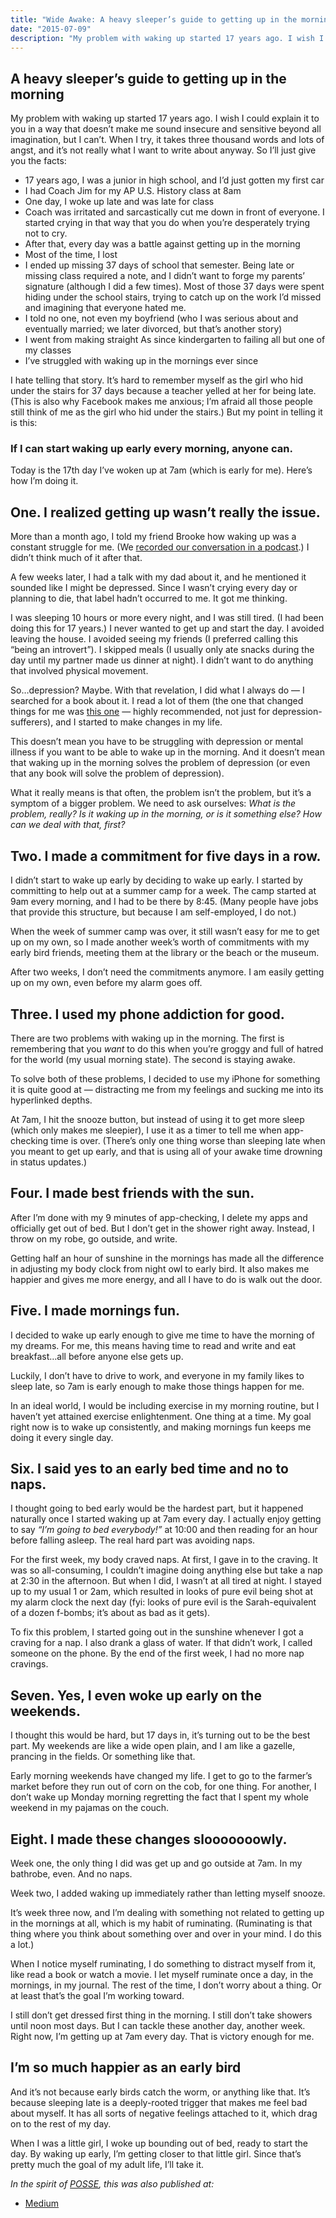 ```yaml
---
title: "Wide Awake: A heavy sleeper’s guide to getting up in the morning"
date: "2015-07-09"
description: "My problem with waking up started 17 years ago. I wish I could explain it to you in a way that doesn’t make me sound insecure and sensitive beyond all imagination, but I can’t. When I try, it takes three thousand words and lots of angst, and it’s not really what I want to write about anyway. So I’ll just give you the facts..."
---
```


## A heavy sleeper’s guide to getting up in the morning
My problem with waking up started 17 years ago. I wish I could explain it to you in a way that doesn’t make me sound insecure and sensitive beyond all imagination, but I can’t. When I try, it takes three thousand words and lots of angst, and it’s not really what I want to write about anyway. So I’ll just give you the facts:

* 17 years ago, I was a junior in high school, and I’d just gotten my first car
* I had Coach Jim for my AP U.S. History class at 8am
* One day, I woke up late and was late for class
* Coach was irritated and sarcastically cut me down in front of everyone. I started crying in that way that you do when you’re desperately trying not to cry.
* After that, every day was a battle against getting up in the morning
* Most of the time, I lost
* I ended up missing 37 days of school that semester. Being late or missing class required a note, and I didn’t want to forge my parents’ signature (although I did a few times). Most of those 37 days were spent hiding under the school stairs, trying to catch up on the work I’d missed and imagining that everyone hated me.
* I told no one, not even my boyfriend (who I was serious about and eventually married; we later divorced, but that’s another story)
* I went from making straight As since kindergarten to failing all but one of my classes
* I’ve struggled with waking up in the mornings ever since

I hate telling that story. It’s hard to remember myself as the girl who hid under the stairs for 37 days because a teacher yelled at her for being late. (This is also why Facebook makes me anxious; I’m afraid all those people still think of me as the girl who hid under the stairs.) But my point in telling it is this:

### If I can start waking up early every morning, anyone can.

Today is the 17th day I’ve woken up at 7am (which is early for me). Here’s how I’m doing it.

## One. I realized getting up wasn’t really the issue.
More than a month ago, I told my friend Brooke how waking up was a constant struggle for me. (We [recorded our conversation in a podcast](http://everybranch.is/blogging/view/episode-15-breaking-through-the-comfort-zone).) I didn’t think much of it after that.

A few weeks later, I had a talk with my dad about it, and he mentioned it sounded like I might be depressed. Since I wasn’t crying every day or planning to die, that label hadn’t occurred to me. It got me thinking.

I was sleeping 10 hours or more every night, and I was still tired. (I had been doing this for 17 years.) I never wanted to get up and start the day. I avoided leaving the house. I avoided seeing my friends (I preferred calling this “being an introvert”). I skipped meals (I usually only ate snacks during the day until my partner made us dinner at night). I didn’t want to do anything that involved physical movement.

So…depression? Maybe. With that revelation, I did what I always do — I searched for a book about it. I read a lot of them (the one that changed things for me was [this one](http://www.amazon.com/The-Depression-Cure-Program-without/dp/0738213888) — highly recommended, not just for depression-sufferers), and I started to make changes in my life.

This doesn’t mean you have to be struggling with depression or mental illness if you want to be able to wake up in the morning. And it doesn’t mean that waking up in the morning solves the problem of depression (or even that any book will solve the problem of depression).

What it really means is that often, the problem isn’t the problem, but it’s a symptom of a bigger problem. We need to ask ourselves: *What is the problem, really? Is it waking up in the morning, or is it something else? How can we deal with that, first?*

## Two. I made a commitment for five days in a row.
I didn’t start to wake up early by deciding to wake up early. I started by committing to help out at a summer camp for a week. The camp started at 9am every morning, and I had to be there by 8:45. (Many people have jobs that provide this structure, but because I am self-employed, I do not.)

When the week of summer camp was over, it still wasn’t easy for me to get up on my own, so I made another week’s worth of commitments with my early bird friends, meeting them at the library or the beach or the museum.

After two weeks, I don’t need the commitments anymore. I am easily getting up on my own, even before my alarm goes off.

## Three. I used my phone addiction for good.
There are two problems with waking up in the morning. The first is remembering that you *want* to do this when you’re groggy and full of hatred for the world (my usual morning state). The second is staying awake.

To solve both of these problems, I decided to use my iPhone for something it is quite good at — distracting me from my feelings and sucking me into its hyperlinked depths.

At 7am, I hit the snooze button, but instead of using it to get more sleep (which only makes me sleepier), I use it as a timer to tell me when app-checking time is over. (There’s only one thing worse than sleeping late when you meant to get up early, and that is using all of your awake time drowning in status updates.)

## Four. I made best friends with the sun.
After I’m done with my 9 minutes of app-checking, I delete my apps and officially get out of bed. But I don’t get in the shower right away. Instead, I throw on my robe, go outside, and write.

Getting half an hour of sunshine in the mornings has made all the difference in adjusting my body clock from night owl to early bird. It also makes me happier and gives me more energy, and all I have to do is walk out the door.

## Five. I made mornings fun.
I decided to wake up early enough to give me time to have the morning of my dreams. For me, this means having time to read and write and eat breakfast…all before anyone else gets up.

Luckily, I don’t have to drive to work, and everyone in my family likes to sleep late, so 7am is early enough to make those things happen for me.

In an ideal world, I would be including exercise in my morning routine, but I haven’t yet attained exercise enlightenment. One thing at a time. My goal right now is to wake up consistently, and making mornings fun keeps me doing it every single day.

## Six. I said yes to an early bed time and no to naps.
I thought going to bed early would be the hardest part, but it happened naturally once I started waking up at 7am every day. I actually enjoy getting to say *“I’m going to bed everybody!”* at 10:00 and then reading for an hour before falling asleep. The real hard part was avoiding naps.

For the first week, my body craved naps. At first, I gave in to the craving. It was so all-consuming, I couldn’t imagine doing anything else but take a nap at 2:30 in the afternoon. But when I did, I wasn’t at all tired at night. I stayed up to my usual 1 or 2am, which resulted in looks of pure evil being shot at my alarm clock the next day (fyi: looks of pure evil is the Sarah-equivalent of a dozen f-bombs; it’s about as bad as it gets).

To fix this problem, I started going out in the sunshine whenever I got a craving for a nap. I also drank a glass of water. If that didn’t work, I called someone on the phone. By the end of the first week, I had no more nap cravings.

## Seven. Yes, I even woke up early on the weekends.
I thought this would be hard, but 17 days in, it’s turning out to be the best part. My weekends are like a wide open plain, and I am like a gazelle, prancing in the fields. Or something like that.

Early morning weekends have changed my life. I get to go to the farmer’s market before they run out of corn on the cob, for one thing. For another, I don’t wake up Monday morning regretting the fact that I spent my whole weekend in my pajamas on the couch.

## Eight. I made these changes slooooooowly.
Week one, the only thing I did was get up and go outside at 7am. In my bathrobe, even. And no naps.

Week two, I added waking up immediately rather than letting myself snooze.

It’s week three now, and I’m dealing with something not related to getting up in the mornings at all, which is my habit of ruminating. (Ruminating is that thing where you think about something over and over in your mind. I do this a lot.)

When I notice myself ruminating, I do something to distract myself from it, like read a book or watch a movie. I let myself ruminate once a day, in the mornings, in my journal. The rest of the time, I don’t worry about a thing. Or at least that’s the goal I’m working toward.

I still don’t get dressed first thing in the morning. I still don’t take showers until noon most days. But I can tackle these another day, another week. Right now, I’m getting up at 7am every day. That is victory enough for me.

## I’m so much happier as an early bird
And it’s not because early birds catch the worm, or anything like that. It’s because sleeping late is a deeply-rooted trigger that makes me feel bad about myself. It has all sorts of negative feelings attached to it, which drag on to the rest of my day.

When I was a little girl, I woke up bounding out of bed, ready to start the day. By waking up early, I’m getting closer to that little girl. Since that’s pretty much the goal of my adult life, I’ll take it.

*In the spirit of [POSSE](https://indieweb.org/POSSE), this was also published at:*

* [Medium](https://medium.com/personal-growth/wide-awake-2a333bf1c065)
